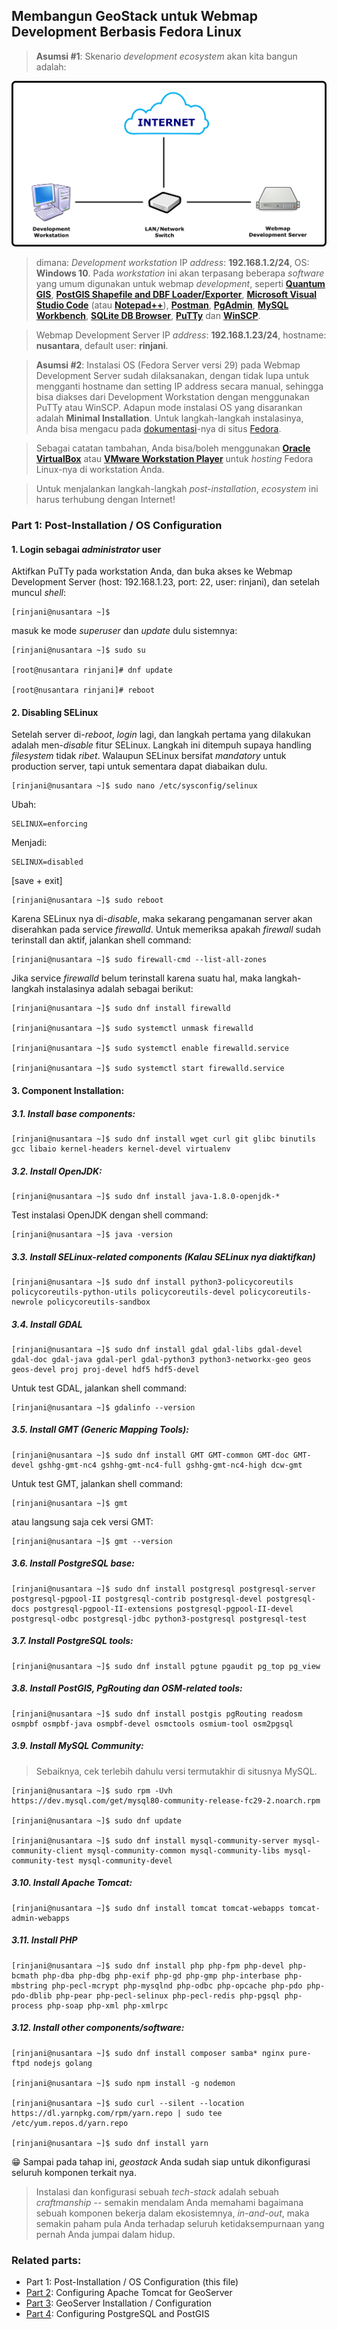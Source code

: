## Membangun GeoStack untuk Webmap Development Berbasis Fedora Linux

> **Asumsi \#1**: Skenario _development ecosystem_ akan kita bangun adalah:

![Ecosystem](./img/dev-ecosystem.png)

> dimana:
> _Development workstation_ IP _address_: **192.168.1.2/24**, OS: **Windows 10**. Pada _workstation_ ini akan terpasang beberapa _software_ yang umum digunakan untuk webmap _development_, seperti [**Quantum GIS**](https://qgis.org/en/site/forusers/download.html), [**PostGIS Shapefile and DBF Loader/Exporter**](https://www.enterprisedb.com/downloads/postgres-postgresql-downloads), [**Microsoft Visual Studio Code**](https://code.visualstudio.com/download) (atau [**Notepad++**](https://notepad-plus-plus.org/)), [**Postman**](https://www.getpostman.com/downloads/), [**PgAdmin**](https://www.pgadmin.org/download/pgadmin-4-windows/), [**MySQL Workbench**](https://dev.mysql.com/downloads/workbench/), [**SQLite DB Browser**](https://sqlitebrowser.org/), [**PuTTy**](https://www.putty.org/) dan [**WinSCP**](https://winscp.net/eng/download.php).

> Webmap Development Server IP _address_: **192.168.1.23/24**, hostname: **nusantara**, default user: **rinjani**.

> **Asumsi \#2**: Instalasi OS (Fedora Server versi 29) pada Webmap Development Server sudah dilaksanakan, dengan tidak lupa untuk mengganti hostname dan setting IP address secara manual, sehingga bisa diakses dari Development Workstation dengan menggunakan PuTTy atau WinSCP. Adapun mode instalasi OS yang disarankan adalah **Minimal Installation**. Untuk langkah-langkah instalasinya, Anda bisa mengacu pada [dokumentasi](https://docs.fedoraproject.org/en-US/fedora/f29/install-guide/)-nya di situs [Fedora](https://getfedora.org/).

> Sebagai catatan tambahan, Anda bisa/boleh menggunakan [**Oracle VirtualBox**](https://www.virtualbox.org/) atau [**VMware Workstation Player**](https://www.vmware.com/id/products/workstation-player.html) untuk _hosting_ Fedora Linux-nya di workstation Anda.

> Untuk menjalankan langkah-langkah _post-installation_, _ecosystem_ ini harus terhubung dengan Internet!

### Part 1: Post-Installation / OS Configuration

#### 1. Login sebagai _administrator_ user

  Aktifkan PuTTy pada workstation Anda, dan buka akses ke Webmap Development Server (host: 192.168.1.23, port: 22, user: rinjani), dan setelah muncul _shell_:
  
  ```
  [rinjani@nusantara ~]$ 
  ```
  
  masuk ke mode _superuser_ dan _update_ dulu sistemnya:

  ```
  [rinjani@nusantara ~]$ sudo su
  
  [root@nusantara rinjani]# dnf update
  
  [root@nusantara rinjani]# reboot
  ```
  
#### 2. Disabling SELinux

Setelah server di-_reboot_, _login_ lagi, dan langkah pertama yang dilakukan adalah men-_disable_ fitur SELinux. Langkah ini ditempuh supaya handling _filesystem_ tidak _ribet_. Walaupun SELinux bersifat _mandatory_ untuk production server, tapi untuk sementara dapat diabaikan dulu.

  ```
  [rinjani@nusantara ~]$ sudo nano /etc/sysconfig/selinux
  ```
  
  Ubah:
  
  ```
  SELINUX=enforcing
  ```
  
  Menjadi:
  
  ```
  SELINUX=disabled
  ```
  
  \[save + exit\]
  
  ```
  [rinjani@nusantara ~]$ sudo reboot
  ```
  
  Karena SELinux nya di-_disable_, maka sekarang pengamanan server akan diserahkan pada service _firewalld_. Untuk memeriksa apakah _firewall_ sudah terinstall dan aktif, jalankan shell command:
  
  ```
  [rinjani@nusantara ~]$ sudo firewall-cmd --list-all-zones
  ```
  
  Jika service _firewalld_ belum terinstall karena suatu hal, maka langkah-langkah instalasinya adalah sebagai berikut:
  
  ```
  [rinjani@nusantara ~]$ sudo dnf install firewalld
  
  [rinjani@nusantara ~]$ sudo systemctl unmask firewalld
  
  [rinjani@nusantara ~]$ sudo systemctl enable firewalld.service
  
  [rinjani@nusantara ~]$ sudo systemctl start firewalld.service
  ```
  
#### 3. Component Installation:

  ##### 3.1. Install base components:
  
  ```
  [rinjani@nusantara ~]$ sudo dnf install wget curl git glibc binutils gcc libaio kernel-headers kernel-devel virtualenv
  ```
  
  ##### 3.2. Install OpenJDK:
  
  ```
  [rinjani@nusantara ~]$ sudo dnf install java-1.8.0-openjdk-*
  ```
  
  Test instalasi OpenJDK dengan shell command:
  
  ```
  [rinjani@nusantara ~]$ java -version
  ```
  
  ##### 3.3. Install SELinux-related components (Kalau SELinux nya diaktifkan)
  
  ```
  [rinjani@nusantara ~]$ sudo dnf install python3-policycoreutils policycoreutils-python-utils policycoreutils-devel policycoreutils-newrole policycoreutils-sandbox
  ```
  
  ##### 3.4. Install GDAL
  
  ```
  [rinjani@nusantara ~]$ sudo dnf install gdal gdal-libs gdal-devel gdal-doc gdal-java gdal-perl gdal-python3 python3-networkx-geo geos geos-devel proj proj-devel hdf5 hdf5-devel
  ```
  
  Untuk test GDAL, jalankan shell command:
  
  ```
  [rinjani@nusantara ~]$ gdalinfo --version
  ```
  
  ##### 3.5. Install GMT (Generic Mapping Tools):
  
  ```
  [rinjani@nusantara ~]$ sudo dnf install GMT GMT-common GMT-doc GMT-devel gshhg-gmt-nc4 gshhg-gmt-nc4-full gshhg-gmt-nc4-high dcw-gmt
  ```
  
  Untuk test GMT, jalankan shell command:
  
  ```
  [rinjani@nusantara ~]$ gmt
  ```
  
  atau langsung saja cek versi GMT:
  
  ```
  [rinjani@nusantara ~]$ gmt --version
  ```
  
  ##### 3.6. Install PostgreSQL base:
  
  ```
  [rinjani@nusantara ~]$ sudo dnf install postgresql postgresql-server postgresql-pgpool-II postgresql-contrib postgresql-devel postgresql-docs postgresql-pgpool-II-extensions postgresql-pgpool-II-devel postgresql-odbc postgresql-jdbc python3-postgresql postgresql-test
  ```
  
  ##### 3.7. Install PostgreSQL tools:
  
  ```
  [rinjani@nusantara ~]$ sudo dnf install pgtune pgaudit pg_top pg_view
  ```
  
  ##### 3.8. Install PostGIS, PgRouting dan OSM-related tools:
  
  ```
  [rinjani@nusantara ~]$ sudo dnf install postgis pgRouting readosm osmpbf osmpbf-java osmpbf-devel osmctools osmium-tool osm2pgsql
  ```
  
  ##### 3.9. Install MySQL Community:
  > Sebaiknya, cek terlebih dahulu versi termutakhir di situsnya MySQL.
  
  ```
  [rinjani@nusantara ~]$ sudo rpm -Uvh https://dev.mysql.com/get/mysql80-community-release-fc29-2.noarch.rpm
  
  [rinjani@nusantara ~]$ sudo dnf update
  
  [rinjani@nusantara ~]$ sudo dnf install mysql-community-server mysql-community-client mysql-community-common mysql-community-libs mysql-community-test mysql-community-devel
  ```
  
  ##### 3.10. Install Apache Tomcat:
  
  ```
  [rinjani@nusantara ~]$ sudo dnf install tomcat tomcat-webapps tomcat-admin-webapps
  ```
  
  ##### 3.11. Install PHP
  
  ```
  [rinjani@nusantara ~]$ sudo dnf install php php-fpm php-devel php-bcmath php-dba php-dbg php-exif php-gd php-gmp php-interbase php-mbstring php-pecl-mcrypt php-mysqlnd php-odbc php-opcache php-pdo php-pdo-dblib php-pear php-pecl-selinux php-pecl-redis php-pgsql php-process php-soap php-xml php-xmlrpc
  ```
  
  ##### 3.12. Install other components/software:
  
  ```
  [rinjani@nusantara ~]$ sudo dnf install composer samba* nginx pure-ftpd nodejs golang
  
  [rinjani@nusantara ~]$ sudo npm install -g nodemon
  
  [rinjani@nusantara ~]$ sudo curl --silent --location https://dl.yarnpkg.com/rpm/yarn.repo | sudo tee /etc/yum.repos.d/yarn.repo
  
  [rinjani@nusantara ~]$ sudo dnf install yarn
  ```

:grin: Sampai pada tahap ini, _geostack_ Anda sudah siap untuk dikonfigurasi seluruh komponen terkait nya.

> Instalasi dan konfigurasi sebuah _tech-stack_ adalah sebuah _craftmanship_ -- semakin mendalam Anda memahami bagaimana sebuah komponen bekerja dalam ekosistemnya, _in-and-out_, maka semakin paham pula Anda terhadap seluruh ketidaksempurnaan yang pernah Anda jumpai dalam hidup.

### Related parts:
  * Part 1: Post-Installation / OS Configuration (this file)
  * [Part 2](./fedora-geostack-part-2-apache-tomcat.md): Configuring Apache Tomcat for GeoServer
  * [Part 3](./fedora-geostack-part-3-geoserver.md): GeoServer Installation / Configuration
  * [Part 4](./fedora-geostack-part-4-postgis.md): Configuring PostgreSQL and PostGIS
